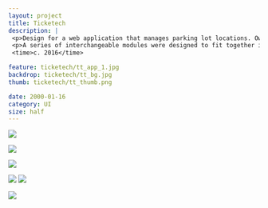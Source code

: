 ```yaml
---
layout: project
title: Ticketech
description: |
 <p>Design for a web application that manages parking lot locations. Owners and managers can monitor relevant data, per location and a given period of time.</p>
 <p>A series of interchangeable modules were designed to fit together in a fluid dashboard so that different experiences could be served to users with various roles.</p>
 <time>c. 2016</time>

feature: ticketech/tt_app_1.jpg
backdrop: ticketech/tt_bg.jpg
thumb: ticketech/tt_thumb.png

date: 2000-01-16
category: UI
size: half
---
```


![]({{site.project_img_path}}ticketech/tt_app_2.jpg)

![]({{site.project_img_path}}ticketech/tt_app_3.jpg)

![]({{site.project_img_path}}ticketech/tt_app_4.jpg)

![]({{site.project_img_path}}ticketech/dash1.jpg)
![]({{site.project_img_path}}ticketech/dash2.jpg)

![]({{site.project_img_path}}ticketech/wireframes.jpg)
